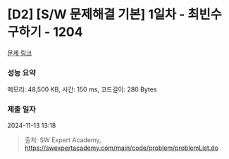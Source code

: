 # [D2] [S/W 문제해결 기본] 1일차 - 최빈수 구하기 - 1204 

[문제 링크](https://swexpertacademy.com/main/code/problem/problemDetail.do?contestProbId=AV13zo1KAAACFAYh) 

### 성능 요약

메모리: 48,500 KB, 시간: 150 ms, 코드길이: 280 Bytes

### 제출 일자

2024-11-13 13:18



> 출처: SW Expert Academy, https://swexpertacademy.com/main/code/problem/problemList.do